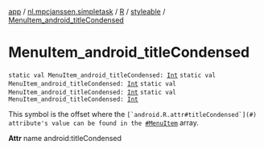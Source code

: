 [app](../../../index.md) / [nl.mpcjanssen.simpletask](../../index.md) / [R](../index.md) / [styleable](index.md) / [MenuItem_android_titleCondensed](.)

# MenuItem_android_titleCondensed

`static val MenuItem_android_titleCondensed: `[`Int`](https://kotlinlang.org/api/latest/jvm/stdlib/kotlin/-int/index.html)
`static val MenuItem_android_titleCondensed: `[`Int`](https://kotlinlang.org/api/latest/jvm/stdlib/kotlin/-int/index.html)
`static val MenuItem_android_titleCondensed: `[`Int`](https://kotlinlang.org/api/latest/jvm/stdlib/kotlin/-int/index.html)
`static val MenuItem_android_titleCondensed: `[`Int`](https://kotlinlang.org/api/latest/jvm/stdlib/kotlin/-int/index.html)

This symbol is the offset where the ``[`android.R.attr#titleCondensed`](#) attribute's value can be found in the ``[`#MenuItem`](-menu-item.md) array.

**Attr**
name android:titleCondensed

